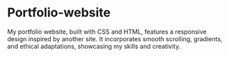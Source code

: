 # Portfolio-website
My portfolio website, built with CSS and HTML, features a responsive design inspired by another site. It incorporates smooth scrolling, gradients, and ethical adaptations, showcasing my skills and creativity.
